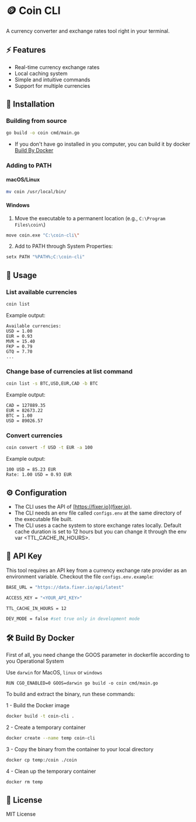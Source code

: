 # 🪙 Coin CLI

A currency converter and exchange rates tool right in your terminal.

## ⚡️ Features

- Real-time currency exchange rates
- Local caching system
- Simple and intuitive commands
- Support for multiple currencies

## 🚀 Installation

### Building from source

```bash
go build -o coin cmd/main.go
```

- If you don't have go installed in you computer, you can build it by docker [Build By Docker](https://github.com/WandersonLontra/coin-cli?tab=readme-ov-file#%EF%B8%8F-build-by-docker)

### Adding to PATH

#### macOS/Linux

```bash
mv coin /usr/local/bin/
```

#### Windows

1. Move the executable to a permanent location (e.g., `C:\Program Files\coin\`)

```bash
move coin.exe "C:\coin-cli\"
```

2. Add to PATH through System Properties:

```bash
setx PATH "%PATH%;C:\coin-cli"
```

## 📖 Usage

### List available currencies

```bash
coin list
```

Example output:

```
Available currencies:
USD = 1.00
EUR = 0.93
MVR = 15.40
FKP = 0.79
GTQ = 7.70
...
```

### Change base of currencies at list command

```bash
coin list -s BTC,USD,EUR,CAD -b BTC
```

Example output:

```
CAD = 127889.35
EUR = 82673.22
BTC = 1.00
USD = 89026.57
```

### Convert currencies

```bash
coin convert -f USD -t EUR -a 100
```

Example output:

```
100 USD = 85.23 EUR
Rate: 1.00 USD = 0.93 EUR
```

## ⚙️ Configuration

- The CLI uses the API of [https://fixer.io](fixer.io).
- The CLI needs an env file called `configs.env` at the same directory of the executable file built.
- The CLI uses a cache system to store exchange rates locally. Default cache duration is set to 12 hours but you can change it through the env var <TTL_CACHE_IN_HOURS>.

## 🔑 API Key

This tool requires an API key from a currency exchange rate provider as an environment variable. Checkout the file `configs.env.example`:

```bash
BASE_URL = "https://data.fixer.io/api/latest"

ACCESS_KEY = "<YOUR_API_KEY>"

TTL_CACHE_IN_HOURS = 12

DEV_MODE = false #set true only in development mode
```

## 🛠️ Build By Docker

First of all, you need change the GOOS parameter in dockerfile according to you Operational System

Use `darwin` for MacOS, `linux` or `windows`

```docker
RUN CGO_ENABLED=0 GOOS=darwin go build -o coin cmd/main.go
```

To build and extract the binary, run these commands:

1 - Build the Docker image

```bash
docker build -t coin-cli .
```

2 - Create a temporary container

```bash
docker create --name temp coin-cli
```

3 - Copy the binary from the container to your local directory

```bash
docker cp temp:/coin ./coin
```

4 - Clean up the temporary container

```bash
docker rm temp
```

## 📝 License

MIT License
